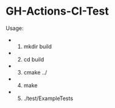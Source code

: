 # GH-Actions-CI-Test

Usage: 
- 1. mkdir build
- 2. cd build
- 3. cmake ../
- 4. make
- 5. ./test/ExampleTests
